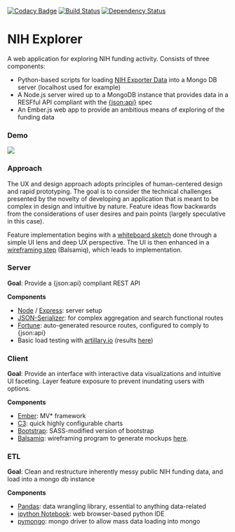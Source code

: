 [![Codacy Badge](https://api.codacy.com/project/badge/Grade/ab5f17f922864a5b99da9c455b3fa8a0)](https://www.codacy.com/app/vangiessen_julian/nih-explorer?utm_source=github.com&amp;utm_medium=referral&amp;utm_content=jsvg/nih-explorer&amp;utm_campaign=Badge_Grade)
[![Build Status](https://travis-ci.org/jsvg/nih-explorer.svg?branch=master)](https://travis-ci.org/jsvg/nih-explorer)
[![Dependency Status](https://gemnasium.com/badges/github.com/jsvg/nih-explorer.svg)](https://gemnasium.com/github.com/jsvg/nih-explorer)

# NIH Explorer

A web application for exploring NIH funding activity.
Consists of three components:
* Python-based scripts for loading [NIH Exporter Data](exporter.nih.gov) into a Mongo DB server (localhost used for example)
* A Node.js server wired up to a MongoDB instance that provides data in a RESFful API compliant with the [{json:api}](jsonapi.org) spec
* An Ember.js web app to provide an ambitious means of exploring of the funding data

### Demo
![](http://g.recordit.co/hrkevEFTSH.gif)

### Approach
The UX and design approach adopts principles of human-centered design and rapid prototyping. The goal is to consider the technical challenges presented by the novelty of developing an application that is meant to be complex in design and intuitive by nature. Feature ideas flow backwards from the considerations of user desires and pain points (largely speculative in this case).

Feature implementation begins with a [whiteboard sketch](https://github.com/jsvg/nih-explorer/blob/master/design/whiteboarding_create_collections_080416.jpg) done through a simple UI lens and deep UX perspective. The UI is then enhanced in a [wireframing step](https://github.com/jsvg/nih-explorer/blob/master/design/create_collections_080416.pdf) (Balsamiq), which leads to implementation.

### Server
__Goal__: Provide a {json:api} compliant REST API

__Components__
* [Node](https://nodejs.org/en/) / [Express](expressjs.com): server setup
* [JSON-Serializer](https://github.com/SeyZ/jsonapi-serializer): for complex aggregation and search functional routes
* [Fortune](fortunejs.com): auto-generated resource routes, configured to comply to {json:api}
* Basic load testing with [artillary.io](https://artillery.io) (results [here](http://htmlpreview.github.com/?https://github.com/jsvg/nih-explorer/blob/master/server/loadtest/report.html))

### Client
__Goal__: Provide an interface with interactive data visualizations and intuitive UI faceting. Layer feature exposure to prevent inundating users with options.

__Components__
* [Ember](http://emberjs.com/): MV* framework
* [C3](c3js.org): quick highly configurable charts
* [Bootstrap](https://github.com/twbs/bootstrap-sass): SASS-modified version of bootstrap
* [Balsamiq](https://balsamiq.com/): wireframing program to generate mockups [here](https://github.com/jsvg/nih-explorer/tree/master/wireframes).

### ETL
__Goal__: Clean and restructure inherently messy public NIH funding data, and load into a mongo db instance

__Components__
* [Pandas](http://pandas.pydata.org/): data wrangling library, essential to anything data-related
* [ipython Notebook](https://ipython.org/notebook.html): web browser-based python IDE
* [pymongo](https://api.mongodb.com/python/current/): mongo driver to allow mass data loading into mongo
